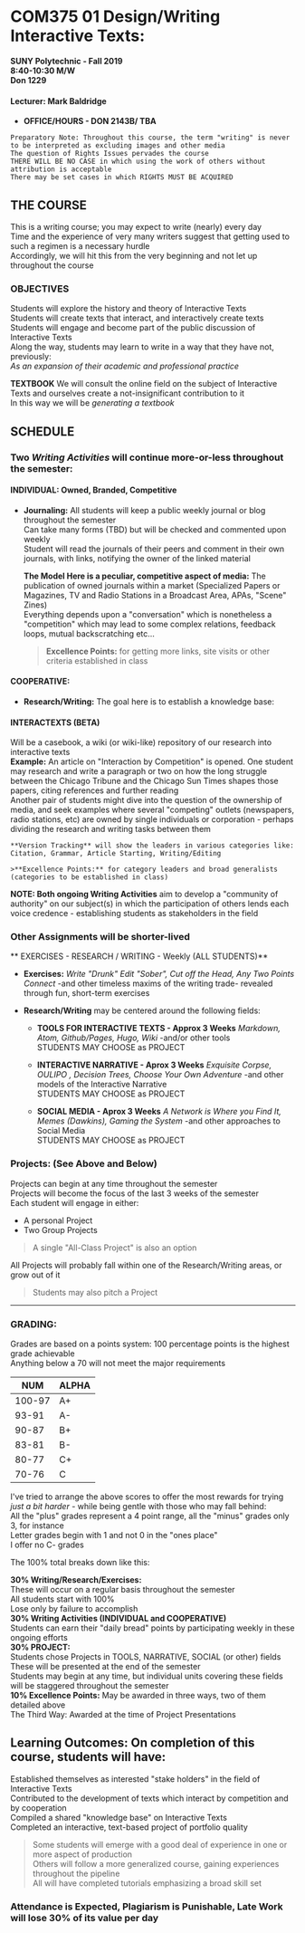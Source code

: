 # **COM375 01 	Design/Writing Interactive Texts:**
**SUNY Polytechnic - Fall 2019**  
**8:40-10:30 M/W**  
**Don 1229**

#### **Lecturer: Mark Baldridge**
* **OFFICE/HOURS - DON 2143B/ TBA**

`Preparatory Note: Throughout this course, the term "writing" is never to be interpreted as excluding images and other media`  
`The question of Rights Issues pervades the course`  
`THERE WILL BE NO CASE in which using the work of others without attribution is acceptable`  
`There may be set cases in which RIGHTS MUST BE ACQUIRED`

## THE COURSE
  
This is a writing course; you may expect to write (nearly) every day  
Time and the experience of very many writers suggest that getting used to such a regimen is a necessary hurdle  
Accordingly, we will hit this from the very beginning and not let up throughout the course  

### OBJECTIVES 
Students will explore the history and theory of Interactive Texts  
Students will create texts that interact, and interactively create texts  
Students will engage and become part of the public discussion of Interactive Texts  
Along the way, students may learn to write in a way that they have not, previously:  
_As an expansion of their academic and professional practice_  
   
**TEXTBOOK**
We will consult the online field on the subject of Interactive Texts and ourselves create a not-insignificant contribution to it  
In this way we will be _generating a textbook_ 

## SCHEDULE  

### Two _Writing Activities_ will continue more-or-less throughout the semester:

#### INDIVIDUAL: Owned, Branded, Competitive
* **Journaling:** All students will keep a public weekly journal or blog throughout the semester  
Can take many forms (TBD) but will be checked and commented upon weekly  
Student will read the journals of their peers and comment in their own journals, with links, notifying the owner of the linked material
  
  **The Model Here is a peculiar, competitive aspect of media:** The publication of owned journals within a market (Specialized Papers or Magazines, TV and Radio Stations in a Broadcast Area, APAs, "Scene" Zines)  
  Everything depends upon a "conversation" which is nonetheless a "competition" which may lead to some complex relations, feedback loops, mutual backscratching etc...   
  
  > **Excellence Points:** for getting more links, site visits or other criteria established in class 

#### COOPERATIVE:

* **Research/Writing:** The goal here is to establish a knowledge base:  
#### INTERACTEXTS (BETA)
Will be a casebook, a wiki (or wiki-like) repository of our research into interactive texts  
    **Example:** An article on "Interaction by Competition" is opened. One student may research and write a paragraph or two on how the long struggle between the Chicago Tribune and the Chicago Sun Times shapes those papers, citing references and further reading  
    Another pair of students might dive into the question of the ownership of media, and seek examples where several "competing" outlets (newspapers, radio stations, etc) are owned by single individuals or corporation - perhaps dividing the research and writing tasks between them  
    
    **Version Tracking** will show the leaders in various categories like: Citation, Grammar, Article Starting, Writing/Editing
    
    >**Excellence Points:** for category leaders and broad generalists (categories to be established in class)  

**NOTE: Both ongoing Writing Activities** aim to develop a "community of authority" on our subject(s) in which the participation of others lends each voice credence - establishing students as stakeholders in the field  
    
### Other Assignments will be shorter-lived

** EXERCISES - RESEARCH / WRITING - Weekly (ALL STUDENTS)**
  * **Exercises:** _Write "Drunk" Edit "Sober", Cut off the Head, Any Two Points Connect_ -and other timeless maxims of the writing trade- revealed through fun, short-term exercises  
  
  * **Research/Writing** may be centered around the following fields:

    * **TOOLS FOR INTERACTIVE TEXTS - Approx 3 Weeks** _Markdown, Atom, Github/Pages, Hugo, Wiki_ -and/or other tools  
    STUDENTS MAY CHOOSE as PROJECT
      
    * **INTERACTIVE NARRATIVE - Aprox 3 Weeks** _Exquisite Corpse, OULIPO , Decision Trees, Choose Your Own Adventure_ -and other models of the Interactive Narrative   
    STUDENTS MAY CHOOSE as PROJECT  

    * **SOCIAL MEDIA - Aprox 3 Weeks** _A Network is Where you Find It, Memes (Dawkins), Gaming the System_ -and other approaches to Social Media  
    STUDENTS MAY CHOOSE as PROJECT  

### Projects: (See Above and Below)
Projects can begin at any time throughout the semester  
Projects will become the focus of the last 3 weeks of the semester  
Each student will engage in either:  
* A personal Project  
* Two Group Projects 
> A single "All-Class Project" is also an option

All Projects will probably fall within one of the Research/Writing areas, or grow out of it  
> Students may also pitch a Project

--- 

### GRADING:

Grades are based on a points system: 100 percentage points is the highest grade achievable  
Anything below a 70 will not meet the major requirements

NUM|ALPHA
---|---
100-97|A+
93-91|A-
90-87|B+
83-81|B-
80-77|C+
70-76|C 
 
I've tried to arrange the above scores to offer the most rewards for trying _just a bit harder_ - while being gentle with those who may fall behind:  
All the "plus" grades represent a 4 point range, all the "minus" grades only 3, for instance  
Letter grades begin with 1 and not 0 in the "ones place"  
I offer no C- grades
 
The 100% total breaks down like this:  
 
**30% Writing/Research/Exercises:**  
These will occur on a regular basis throughout the semester  
All students start with 100%  
Lose only by failure to accomplish  
**30% Writing Activities (INDIVIDUAL and COOPERATIVE)**  
Students can earn their "daily bread" points by participating weekly in these ongoing efforts  
**30% PROJECT:**  
Students chose Projects in TOOLS, NARRATIVE, SOCIAL (or other) fields  
These will be presented at the end of the semester  
Students may begin at any time, but individual units covering these fields will be staggered throughout the semester  
**10% Excellence Points:**
May be awarded in three ways, two of them detailed above  
The Third Way: Awarded at the time of Project Presentations

## Learning Outcomes: On completion of this course, students will have:
Established themselves as interested "stake holders" in the field of Interactive Texts  
Contributed to the development of texts which interact by competition and by cooperation  
Compiled a shared "knowledge base" on Interactive Texts  
Completed an interactive, text-based project of portfolio quality   
   
>Some students will emerge with a good deal of experience in one or more aspect of production  
Others will follow a more generalized course, gaining experiences throughout the pipeline  
All will have completed tutorials emphasizing a broad skill set  

### Attendance is Expected, Plagiarism is Punishable, Late Work will lose 30% of its value per day  
 







    
    
